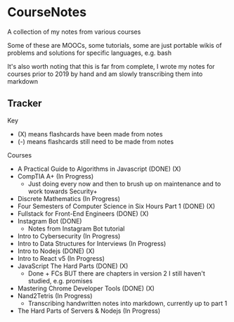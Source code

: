 # CourseNotes
 A collection of my notes from various courses

Some of these are MOOCs, some tutorials, some are just portable wikis of problems and solutions for specific languages, e.g. bash

It's also worth noting that this is far from complete, I wrote my notes for courses prior to 2019 by hand and am slowly transcribing them into markdown

## Tracker
Key
- (X) means flashcards have been made from notes
- (-) means flashcards still need to be made from notes

Courses
- A Practical Guide to Algorithms in Javascript (DONE) (X)
- CompTIA A+ (In Progress)
  - Just doing every now and then to brush up on maintenance and to work towards Security+ 
- Discrete Mathematics (In Progress)
- Four Semesters of Computer Science in Six Hours Part 1 (DONE) (X)
- Fullstack for Front-End Engineers (DONE) (X)
- Instagram Bot (DONE)
  - Notes from Instagram Bot tutorial
- Intro to Cybersecurity (In Progress)
- Intro to Data Structures for Interviews (In Progress)
- Intro to Nodejs (DONE) (X)
- Intro to React v5 (In Progress)
- JavaScript The Hard Parts (DONE) (X)
  - Done + FCs BUT there are chapters in version 2 I still haven't studied, e.g. promises 
- Mastering Chrome Developer Tools (DONE) (X)
- Nand2Tetris (In Progress)
  - Transcribing handwritten notes into markdown, currently up to part 1
- The Hard Parts of Servers & Nodejs (In Progress)
